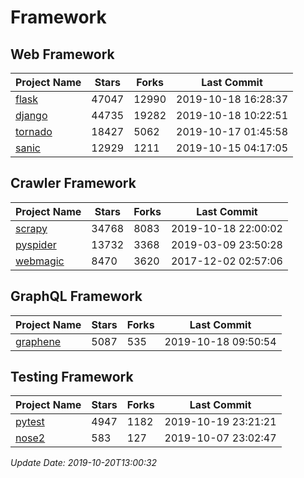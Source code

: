 # Framework

## Web Framework

| Project Name | Stars | Forks | Last Commit |
| ------------ | ----- | ----- | ----------- |
| [flask](https://github.com/pallets/flask) | 47047 | 12990 | 2019-10-18 16:28:37 |
| [django](https://github.com/django/django) | 44735 | 19282 | 2019-10-18 10:22:51 |
| [tornado](https://github.com/tornadoweb/tornado) | 18427 | 5062 | 2019-10-17 01:45:58 |
| [sanic](https://github.com/huge-success/sanic) | 12929 | 1211 | 2019-10-15 04:17:05 |

## Crawler Framework

| Project Name | Stars | Forks | Last Commit |
| ------------ | ----- | ----- | ----------- |
| [scrapy](https://github.com/scrapy/scrapy) | 34768 | 8083 | 2019-10-18 22:00:02 |
| [pyspider](https://github.com/binux/pyspider) | 13732 | 3368 | 2019-03-09 23:50:28 |
| [webmagic](https://github.com/code4craft/webmagic) | 8470 | 3620 | 2017-12-02 02:57:06 |

## GraphQL Framework

| Project Name | Stars | Forks | Last Commit |
| ------------ | ----- | ----- | ----------- |
| [graphene](https://github.com/graphql-python/graphene) | 5087 | 535 | 2019-10-18 09:50:54 |

## Testing Framework

| Project Name | Stars | Forks | Last Commit |
| ------------ | ----- | ----- | ----------- |
| [pytest](https://github.com/pytest-dev/pytest) | 4947 | 1182 | 2019-10-19 23:21:21 |
| [nose2](https://github.com/nose-devs/nose2) | 583 | 127 | 2019-10-07 23:02:47 |

*Update Date: 2019-10-20T13:00:32*